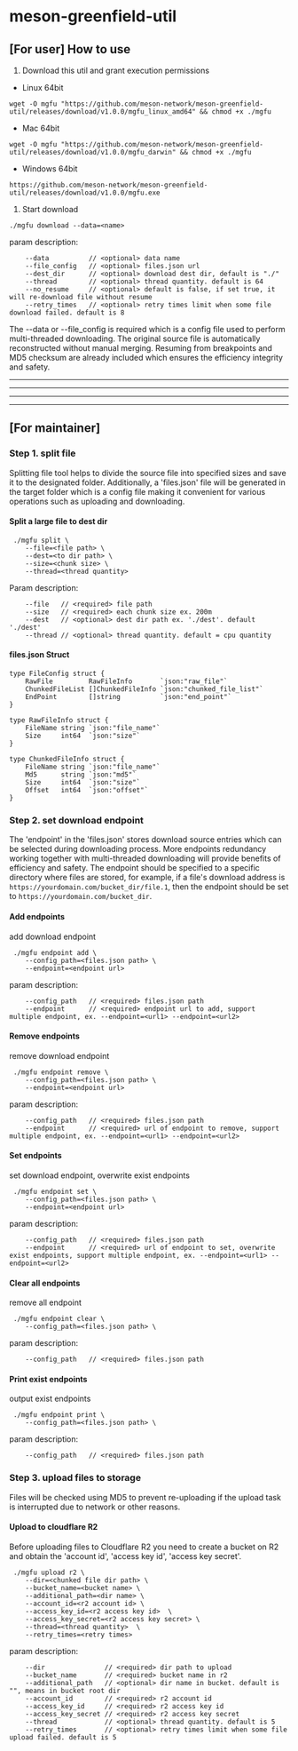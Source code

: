 # meson-greenfield-util


## [For user] How to use

  

1. Download this util and grant execution permissions

  

* Linux 64bit

```text
wget -O mgfu "https://github.com/meson-network/meson-greenfield-util/releases/download/v1.0.0/mgfu_linux_amd64" && chmod +x ./mgfu
```

  

* Mac 64bit

```text
wget -O mgfu "https://github.com/meson-network/meson-greenfield-util/releases/download/v1.0.0/mgfu_darwin" && chmod +x ./mgfu
```

  

* Windows 64bit

```text
https://github.com/meson-network/meson-greenfield-util/releases/download/v1.0.0/mgfu.exe
```

  

1. Start download
  

```text
./mgfu download --data=<name>
```

  

param description:

  

```text
    --data          // <optional> data name
    --file_config   // <optional> files.json url
    --dest_dir      // <optional> download dest dir, default is "./"
    --thread        // <optional> thread quantity. default is 64
    --no_resume     // <optional> default is false, if set true, it will re-download file without resume
    --retry_times   // <optional> retry times limit when some file download failed. default is 8
```

  
The  --data or --file_config is required which is a config file used to perform multi-threaded downloading. The original source file is automatically reconstructed without manual merging. Resuming from breakpoints and MD5 checksum are already included which ensures the efficiency integrity and safety.

  
  

---------------------------------------------------------------------------------
---------------------------------------------------------------------------------
---------------------------------------------------------------------------------
---------------------------------------------------------------------------------

  

## [For maintainer] 

  

### Step 1. split file

  

Splitting file tool helps to divide the source file into specified sizes and save it to the designated folder. Additionally, a 'files.json' file will be generated in the target folder which is a config file making it convenient for various operations such as uploading and downloading.


#### Split a large file to dest dir


```text
 ./mgfu split \
    --file=<file path> \
    --dest=<to dir path> \
    --size=<chunk size> \
    --thread=<thread quantity>
```

  

Param description:

  

```text
    --file   // <required> file path
    --size   // <required> each chunk size ex. 200m 
    --dest   // <optional> dest dir path ex. './dest'. default './dest'   
    --thread // <optional> thread quantity. default = cpu quantity
```

  

#### files.json Struct

  
```golang
type FileConfig struct {
    RawFile         RawFileInfo       `json:"raw_file"`
    ChunkedFileList []ChunkedFileInfo `json:"chunked_file_list"`
    EndPoint        []string          `json:"end_point"`
}

type RawFileInfo struct {
    FileName string `json:"file_name"`
    Size     int64  `json:"size"`
}

type ChunkedFileInfo struct {
    FileName string `json:"file_name"`
    Md5      string `json:"md5"`
    Size     int64  `json:"size"`
    Offset   int64  `json:"offset"`
}
```

  

### Step 2. set download endpoint

  
The 'endpoint' in the 'files.json' stores download source entries which can be selected during downloading process.
More endpoints redundancy working together with multi-threaded downloading will provide benefits of efficiency and safety.
The endpoint should be specified to a specific directory where files are stored, for example, if a file's download address is `https://yourdomain.com/bucket_dir/file.1`, then the endpoint should be set to `https://yourdomain.com/bucket_dir`.

  

#### Add endpoints

  

add download endpoint

  

```text
 ./mgfu endpoint add \
    --config_path=<files.json path> \
    --endpoint=<endpoint url>
```

  

param description:

  

```text
    --config_path   // <required> files.json path
    --endpoint      // <required> endpoint url to add, support multiple endpoint, ex. --endpoint=<url1> --endpoint=<url2>
```

  

#### Remove endpoints

  

remove download endpoint

  

```text
 ./mgfu endpoint remove \
    --config_path=<files.json path> \
    --endpoint=<endpoint url>
```

  

param description:

  

```text
    --config_path   // <required> files.json path
    --endpoint      // <required> url of endpoint to remove, support multiple endpoint, ex. --endpoint=<url1> --endpoint=<url2>
```

  

#### Set endpoints

  

set download endpoint, overwrite exist endpoints

  

```text
 ./mgfu endpoint set \
    --config_path=<files.json path> \
    --endpoint=<endpoint url>
```

  

param description:

  

```text
    --config_path   // <required> files.json path
    --endpoint      // <required> url of endpoint to set, overwrite exist endpoints, support multiple endpoint, ex. --endpoint=<url1> --endpoint=<url2>
```

  

#### Clear all endpoints

  

remove all endpoint

  

```text
 ./mgfu endpoint clear \
    --config_path=<files.json path> \
```

  

param description:

  

```text
    --config_path   // <required> files.json path
```

  

#### Print exist endpoints

  

output exist endpoints

  

```text
 ./mgfu endpoint print \
    --config_path=<files.json path> \
```

  

param description:

  

```text
    --config_path   // <required> files.json path
```

  

### Step 3. upload files to storage

Files will be checked using MD5 to prevent re-uploading if the upload task is interrupted due to network or other reasons.


#### Upload to cloudflare R2 


Before uploading files to Cloudflare R2 you need to create a bucket on R2 and obtain the 'account id', 'access key id', 'access key secret'.
  

```text
 ./mgfu upload r2 \
    --dir=<chunked file dir path> \
    --bucket_name=<bucket name> \
    --additional_path=<dir name> \
    --account_id=<r2 account id> \
    --access_key_id=<r2 access key id>  \
    --access_key_secret=<r2 access key secret> \
    --thread=<thread quantity>  \
    --retry_times=<retry times>
```

  

param description:

  

```text
    --dir               // <required> dir path to upload
    --bucket_name       // <required> bucket name in r2
    --additional_path   // <optional> dir name in bucket. default is "", means in bucket root dir
    --account_id        // <required> r2 account id
    --access_key_id     // <required> r2 access key id
    --access_key_secret // <required> r2 access key secret
    --thread            // <optional> thread quantity. default is 5
    --retry_times       // <optional> retry times limit when some file upload failed. default is 5
```
